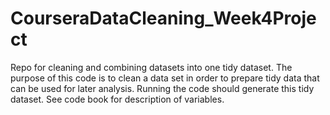 # CourseraDataCleaning_Week4Project
Repo for cleaning and combining datasets into one tidy dataset.
The purpose of this code is to clean a data set in order to prepare tidy data that can be used for later analysis.
Running the code should generate this tidy dataset.
See code book for description of variables.
